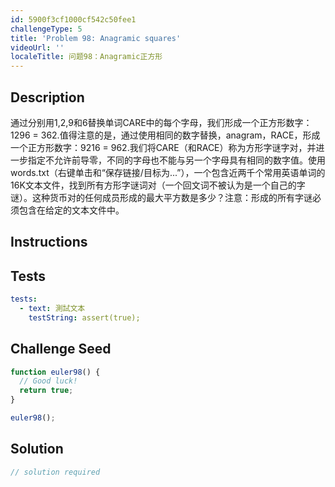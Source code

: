 ```yaml
---
id: 5900f3cf1000cf542c50fee1
challengeType: 5
title: 'Problem 98: Anagramic squares'
videoUrl: ''
localeTitle: 问题98：Anagramic正方形
---
```


## Description
<section id="description">通过分别用1,2,9和6替换单词CARE中的​​每个字母，我们形成一个正方形数字：1296 = 362.值得注意的是，通过使用相同的数字替换，anagram，RACE，形成一个正方形数字：9216 = 962.我们将CARE（和RACE）称为方形字谜字对，并进一步指定不允许前导零，不同的字母也不能与另一个字母具有相同的数字值。使用words.txt（右键单击和“保存链接/目标为...”），一个包含近两千个常用英语单词的16K文本文件，找到所有方形字谜词对（一个回文词不被认为是一个自己的字谜）。这种货币对的任何成员形成的最大平方数是多少？注意：形成的所有字谜必须包含在给定的文本文件中。 </section>

## Instructions
<section id="instructions">
</section>

## Tests
<section id='tests'>

```yml
tests:
  - text: 測試文本
    testString: assert(true);

```

</section>

## Challenge Seed
<section id='challengeSeed'>

<div id='js-seed'>

```js
function euler98() {
  // Good luck!
  return true;
}

euler98();

```

</div>



</section>

## Solution
<section id='solution'>

```js
// solution required
```
</section>
